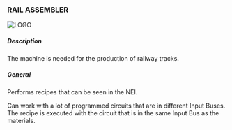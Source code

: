 ### RAIL ASSEMBLER

![LOGO](https://gtimpact.space/media/gregtech/RailAssembler.png)

##### Description

The machine is needed for the production of railway tracks.

##### General

Performs recipes that can be seen in the NEI.

Can work with a lot of programmed circuits that are in different Input Buses. The recipe is executed with the circuit that is in the same Input Bus as the materials.

